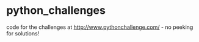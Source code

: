 # python_challenges
code for the challenges at http://www.pythonchallenge.com/ - no peeking for solutions!
